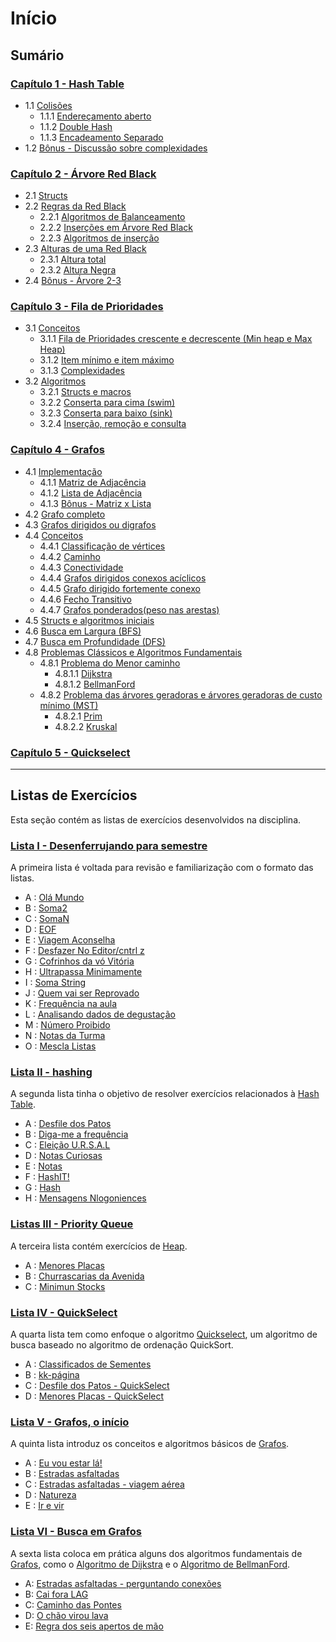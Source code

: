 # Início

## Sumário

### [Capítulo 1 - Hash Table](apostila/HashTable.md)

- 1.1 [Colisões](apostila/HashTable.md#11-colisoes)
	- 1.1.1 [Endereçamento aberto](apostila/HashTable.md#111-enderecamento-aberto)
	- 1.1.2 [Double Hash](apostila/HashTable.md#112-double-hash)
	- 1.1.3 [Encadeamento Separado](apostila/HashTable.md#113-encadeamento-separado)
- 1.2 [Bônus - Discussão sobre complexidades](apostila/HashTable.md#12-bonus-discussao-sobre-complexidades)

### [Capítulo 2 - Árvore Red Black](apostila/ÁrvoreRedBlack.md)

- 2.1 [Structs](apostila/ÁrvoreRedBlack.md#21-structs)
- 2.2 [Regras da Red Black](apostila/ÁrvoreRedBlack.md#22-regras-da-redblack)
	- 2.2.1 [Algoritmos de Balanceamento](apostila/ÁrvoreRedBlack.md#221-algoritmos-de-balanceamento)
	- 2.2.2 [Inserções em Árvore Red Black](apostila/ÁrvoreRedBlack.md#222-insercoes-em-arvore-red-black)
	- 2.2.3 [Algoritmos de inserção](apostila/ÁrvoreRedBlack.md#223-algoritmos-de-insercao)
- 2.3 [Alturas de uma Red Black](apostila/ÁrvoreRedBlack.md#23-alturas-de-uma-red-black)
	- 2.3.1 [Altura total](apostila/ÁrvoreRedBlack.md#231-altura-total)
	- 2.3.2 [Altura Negra](apostila/ÁrvoreRedBlack.md#232-altura-negra)
- 2.4 [Bônus - Árvore 2-3](apostila/ÁrvoreRedBlack.md#24-bonus-arvore-2-3)

### [Capítulo 3 - Fila de Prioridades](apostila/FiladePrioridades.md)

- 3.1 [Conceitos](apostila/FiladePrioridades.md#31-conceitos)
	- 3.1.1 [Fila de Prioridades crescente e decrescente (Min heap e Max Heap)](apostila/FiladePrioridades.md#311-fila-de-prioridades-crescente-e-decrescente-min-heap-e-max-heap)
	- 3.1.2 [Item mínimo e item máximo](apostila/FiladePrioridades.md#312-item-maximo-e-item-minimo)
	- 3.1.3 [Complexidades](apostila/FiladePrioridades.md#313-complexidades)
- 3.2 [Algoritmos](apostila/FiladePrioridades.md#32-algoritmos)
	- 3.2.1 [Structs e macros](apostila/FiladePrioridades.md#321-struct-e-macros)
	- 3.2.2 [Conserta para cima (swim)](apostila/FiladePrioridades.md#322-conserta-para-cima-swim)
	- 3.2.3 [Conserta para baixo (sink)](apostila/FiladePrioridades.md#323-conserta-para-baixo-sink)
	- 3.2.4 [Inserção, remoção e consulta](apostila/FiladePrioridades.md#324-inserção-remoção-e-consulta)
### [Capítulo 4 - Grafos](apostila/Grafos.md)

- 4.1 [Implementação](apostila/Grafos.md#41-implementacao)
	- 4.1.1 [Matriz de Adjacência](apostila/Grafos.md#411-matriz-de-adjacencia)
	- 4.1.2 [Lista de Adjacência](apostila/Grafos.md#412-lista-de-adjacencia)
	- 4.1.3 [Bônus - Matriz x Lista](apostila/Grafos.md##413-bonus-matriz-x-lista)
- 4.2 [Grafo completo](apostila/Grafos.md#42-grafo-completo)
- 4.3 [Grafos dirigidos ou digrafos](apostila/Grafos.md#43-grafos-dirigidos-ou-digrafos)
- 4.4 [Conceitos](apostila/Grafos.md#44-conceitos)
	- 4.4.1 [Classificação de vértices](apostila/Grafos.md#441-classificacao-de-vertices)
	- 4.4.2 [Caminho](apostila/Grafos.md#442-caminho)
	- 4.4.3 [Conectividade](apostila/Grafos.md#443-conectividade)
	- 4.4.4 [Grafos dirigidos conexos acíclicos](apostila/Grafos.md#444-grafos-dirigidos-conexos-aciclicos)
	- 4.4.5 [Grafo dirigido fortemente conexo](apostila/Grafos.md#445-grafo-dirigido-fortemente-conexo)
	- 4.4.6 [Fecho Transitivo](apostila/Grafos.md#446-fecho-transitivo)
	- 4.4.7 [Grafos ponderados(peso nas arestas)](apostila/Grafos.md#447-grafos-ponderados-peso-nas-arestas)
- 4.5 [Structs e algoritmos iniciais](apostila/Grafos.md#45-structs-e-algoritmos-iniciais)
- 4.6 [Busca em Largura (BFS)](apostila/Grafos.md#46-busca-em-largura-bfs)
- 4.7 [Busca em Profundidade (DFS)](apostila/Grafos.md#47-busca-em-profundidade-dfs)
- 4.8 [Problemas Clássicos e Algoritmos Fundamentais](apostila/Grafos.md#48-problemas-classicos-e-algoritmos-fundamentais)
	- 4.8.1 [Problema do Menor caminho](apostila/Grafos.md#481-problema-do-menor-caminho)
		- 4.8.1.1 [Dijkstra](apostila/Grafos.md#4811-dijkstra)
		- 4.8.1.2 [BellmanFord](apostila/Grafos.md#4812-bellman-ford)
	- 4.8.2 [Problema das árvores geradoras e árvores geradoras de custo mínimo (MST)](apostila/Grafos.md#problema-das-arvores-geradoras-e-arvores-geradoras-de-custo-minimo-mst)
		- 4.8.2.1 [Prim](apostila/Grafos.md#4821-prim)
		- 4.8.2.2 [Kruskal](apostila/Grafos.md#4822-kruskal)
  
### [Capítulo 5 - Quickselect](apostila/Quickselect.md)

---

## Listas de Exercícios
Esta seção contém as listas de exercícios desenvolvidos na disciplina.

### [Lista I - Desenferrujando para semestre](exec/01_desenferrujando.md)  

A primeira lista é voltada para revisão e familiarização com o formato das listas.

- A : [Olá Mundo](exec/01_desenferrujando.md#ola-mundo)
- B : [Soma2](exec/01_desenferrujando.md#soma-2)
- C : [SomaN](exec/01_desenferrujando.md#soma-n)
- D : [EOF](exec/01_desenferrujando.md#eof)
- E : [Viagem Aconselha](exec/01_desenferrujando.md#viagem-aconselha)
- F : [Desfazer No Editor/cntrl z](exec/01_desenferrujando.md#desfazer-no-editor)
- G : [Cofrinhos da vó Vitória](exec/01_desenferrujando.md#cofrinho-da-vo-vitoria)
- H : [Ultrapassa Minimamente](exec/01_desenferrujando.md#ultrapassa-minimamente)
- I : [Soma String](exec/01_desenferrujando.md#soma-string)
- J : [Quem vai ser Reprovado](exec/01_desenferrujando.md#quem-vai-ser-reprovado-)
- K : [Frequência na aula](exec/01_desenferrujando.md#frequencia-na-aula)
- L : [Analisando dados de degustação](exec/01_desenferrujando.md#analise-de-degustacao)
- M : [Número Proibido](exec/01_desenferrujando.md#numero-proibido)
- N : [Notas da Turma](exec/01_desenferrujando.md#notas-da-turma)
- O : [Mescla Listas](exec/01_desenferrujando.md#mesclar-listas)

### [Lista II - hashing](exec/02_hashing.md)

A segunda lista tinha o objetivo de resolver exercícios relacionados à [Hash Table](apostila/HashTable.md).

- A : [Desfile dos Patos](https://moj.naquadah.com.br/contests/bcr-EDA2-2023_2-hash/desfile.pdf)
- B : [Diga-me a frequência](https://moj.naquadah.com.br/contests/bcr-EDA2-2023_2-hash/digafrequencia.pdf)
- C : [Eleição U.R.S.A.L](https://moj.naquadah.com.br/contests/bcr-EDA2-2023_2-hash/eleicao-ursal-big.pdf)
- D : [Notas Curiosas](https://moj.naquadah.com.br/contests/bcr-EDA2-2023_2-hash/notas.pdf)
- E : [Notas](https://br.spoj.com/problems/NOTAS14.pdf)
- F : [HashIT!](https://www.spoj.com/problems/HASHIT.pdf)
- G : [Hash](https://br.spoj.com/problems/HASHADIQ.pdf) 
- H : [Mensagens Nlogoniences](https://moj.naquadah.com.br/contests/bcr-EDA2-2023_2-hash/mensagens.pdf)

### [Listas III - Priority Queue](exec/03_priority_queue.md)

A terceira lista contém exercícios de [Heap](apostila/FiladePrioridades.md).

- A : [Menores Placas](https://moj.naquadah.com.br/contests/bcr-EDA2-2023_2-pq/menores-placas.pdf)
- B : [Churrascarias da Avenida](https://br.spoj.com/problems/CHURRASC.pdf)
- C : [Minimun Stocks](https://www.spoj.com/problems/MINSTOCK.pdf)

### [Lista IV - QuickSelect](exec/04_quickselect.md)

A quarta lista tem como enfoque o algoritmo [Quickselect](apostila/Quickselect.md), um algoritmo de busca baseado no algoritmo de ordenação QuickSort.

- A : [Classificados de Sementes](https://moj.naquadah.com.br/contests/bcr-EDA2-2023_2-quickselect/classificado-agronomia.pdf)
- B : [kk-página](https://moj.naquadah.com.br/contests/bcr-EDA2-2023_2-quickselect/kk-pagina.pdf)
- C : [Desfile dos Patos - QuickSelect](https://moj.naquadah.com.br/contests/bcr-EDA2-2023_2-quickselect/desfile.pdf)
- D : [Menores Placas - QuickSelect](https://moj.naquadah.com.br/contests/bcr-EDA2-2023_2-quickselect/menores-placas.pdf)
  

### [Lista V - Grafos, o início](exec/05_grafos.md)

A quinta lista introduz os conceitos e algoritmos básicos de [Grafos](apostila/Grafos.md).

- A : [Eu vou estar lá!](https://moj.naquadah.com.br/contests/bcr-EDA2-2023_2-grafos/euvouestarla.pdf)
- B : [Estradas asfaltadas](https://moj.naquadah.com.br/contests/bcr-EDA2-2023_2-grafos/grafo-nucleos-cidades.pdf)
- C : [Estradas asfaltadas - viagem aérea](https://moj.naquadah.com.br/contests/bcr-EDA2-2023_2-grafos/grafo-ajude-joao.pdf)
- D : [Natureza](https://br.spoj.com/problems/NATUREZA.pdf)
- E : [Ir e vir](https://br.spoj.com/problems/IREVIR.pdf)


### [Lista VI - Busca em Grafos](exec/06_busca_em_grafos.md)

A sexta lista coloca em prática alguns dos algoritmos fundamentais de [Grafos](apostila/Grafos.md), como o [Algoritmo de Dijkstra](apostila/Grafos.md#4811-dijkstra) e o [Algoritmo de BellmanFord](apostila/Grafos.md#4812-bellman-ford).

- A: [Estradas asfaltadas - perguntando conexões](https://moj.naquadah.com.br/contests/bcr-EDA2-2023_2-grafos-busca/grafo-nlogonia-conexoes.pdf)
- B: [Cai fora LAG](https://moj.naquadah.com.br/contests/bcr-EDA2-2023_2-grafos-busca/grafo-chp.pdf)
- C: [Caminho das Pontes](https://moj.naquadah.com.br/contests/bcr-EDA2-2023_2-grafos-busca/pontes.pdf)
- D: [O chão virou lava](https://moj.naquadah.com.br/contests/bcr-EDA2-2023_2-grafos-busca/o_chao_e_lava.pdf)
- E: [Regra dos seis apertos de mão](https://moj.naquadah.com.br/contests/bcr-EDA2-2023_2-grafos-busca/handshakes-rule.pdf)


